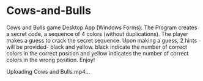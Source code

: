 # Cows-and-Bulls
Cows and Bulls game Desktop App (Windows Forms).
The Program creates a secret code, a sequence of 4 colors (without duplications).
The player makes a guess to crack the secret sequence.
Upon making a guess, 2 hints will be provided- black and yellow.
black indicate the number of correct colors in the correct position and yellow indicates the number of correct colors in the wrong position.
Enjoy!



Uploading Cows and Bulls.mp4…

